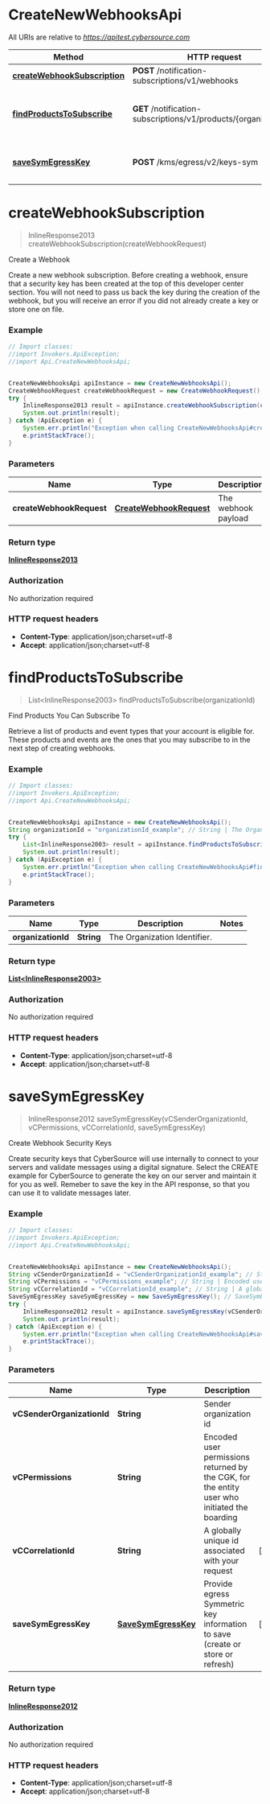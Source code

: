 # CreateNewWebhooksApi

All URIs are relative to *https://apitest.cybersource.com*

Method | HTTP request | Description
------------- | ------------- | -------------
[**createWebhookSubscription**](CreateNewWebhooksApi.md#createWebhookSubscription) | **POST** /notification-subscriptions/v1/webhooks | Create a Webhook
[**findProductsToSubscribe**](CreateNewWebhooksApi.md#findProductsToSubscribe) | **GET** /notification-subscriptions/v1/products/{organizationId} | Find Products You Can Subscribe To
[**saveSymEgressKey**](CreateNewWebhooksApi.md#saveSymEgressKey) | **POST** /kms/egress/v2/keys-sym | Create Webhook Security Keys


<a name="createWebhookSubscription"></a>
# **createWebhookSubscription**
> InlineResponse2013 createWebhookSubscription(createWebhookRequest)

Create a Webhook

Create a new webhook subscription. Before creating a webhook, ensure that a security key has been created at the top of this developer center section. You will not need to pass us back the key during the creation of the webhook, but you will receive an error if you did not already create a key or store one on file. 

### Example
```java
// Import classes:
//import Invokers.ApiException;
//import Api.CreateNewWebhooksApi;


CreateNewWebhooksApi apiInstance = new CreateNewWebhooksApi();
CreateWebhookRequest createWebhookRequest = new CreateWebhookRequest(); // CreateWebhookRequest | The webhook payload
try {
    InlineResponse2013 result = apiInstance.createWebhookSubscription(createWebhookRequest);
    System.out.println(result);
} catch (ApiException e) {
    System.err.println("Exception when calling CreateNewWebhooksApi#createWebhookSubscription");
    e.printStackTrace();
}
```

### Parameters

Name | Type | Description  | Notes
------------- | ------------- | ------------- | -------------
 **createWebhookRequest** | [**CreateWebhookRequest**](CreateWebhookRequest.md)| The webhook payload | [optional]

### Return type

[**InlineResponse2013**](InlineResponse2013.md)

### Authorization

No authorization required

### HTTP request headers

 - **Content-Type**: application/json;charset=utf-8
 - **Accept**: application/json;charset=utf-8

<a name="findProductsToSubscribe"></a>
# **findProductsToSubscribe**
> List&lt;InlineResponse2003&gt; findProductsToSubscribe(organizationId)

Find Products You Can Subscribe To

Retrieve a list of products and event types that your account is eligible for. These products and events are the ones that you may subscribe to in the next step of creating webhooks.

### Example
```java
// Import classes:
//import Invokers.ApiException;
//import Api.CreateNewWebhooksApi;


CreateNewWebhooksApi apiInstance = new CreateNewWebhooksApi();
String organizationId = "organizationId_example"; // String | The Organization Identifier.
try {
    List<InlineResponse2003> result = apiInstance.findProductsToSubscribe(organizationId);
    System.out.println(result);
} catch (ApiException e) {
    System.err.println("Exception when calling CreateNewWebhooksApi#findProductsToSubscribe");
    e.printStackTrace();
}
```

### Parameters

Name | Type | Description  | Notes
------------- | ------------- | ------------- | -------------
 **organizationId** | **String**| The Organization Identifier. |

### Return type

[**List&lt;InlineResponse2003&gt;**](InlineResponse2003.md)

### Authorization

No authorization required

### HTTP request headers

 - **Content-Type**: application/json;charset=utf-8
 - **Accept**: application/json;charset=utf-8

<a name="saveSymEgressKey"></a>
# **saveSymEgressKey**
> InlineResponse2012 saveSymEgressKey(vCSenderOrganizationId, vCPermissions, vCCorrelationId, saveSymEgressKey)

Create Webhook Security Keys

Create security keys that CyberSource will use internally to connect to your servers and validate messages using a digital signature.  Select the CREATE example for CyberSource to generate the key on our server and maintain it for you as well. Remeber to save the key in the API response, so that you can use it to validate messages later. 

### Example
```java
// Import classes:
//import Invokers.ApiException;
//import Api.CreateNewWebhooksApi;


CreateNewWebhooksApi apiInstance = new CreateNewWebhooksApi();
String vCSenderOrganizationId = "vCSenderOrganizationId_example"; // String | Sender organization id
String vCPermissions = "vCPermissions_example"; // String | Encoded user permissions returned by the CGK, for the entity user who initiated the boarding
String vCCorrelationId = "vCCorrelationId_example"; // String | A globally unique id associated with your request
SaveSymEgressKey saveSymEgressKey = new SaveSymEgressKey(); // SaveSymEgressKey | Provide egress Symmetric key information to save (create or store or refresh)
try {
    InlineResponse2012 result = apiInstance.saveSymEgressKey(vCSenderOrganizationId, vCPermissions, vCCorrelationId, saveSymEgressKey);
    System.out.println(result);
} catch (ApiException e) {
    System.err.println("Exception when calling CreateNewWebhooksApi#saveSymEgressKey");
    e.printStackTrace();
}
```

### Parameters

Name | Type | Description  | Notes
------------- | ------------- | ------------- | -------------
 **vCSenderOrganizationId** | **String**| Sender organization id |
 **vCPermissions** | **String**| Encoded user permissions returned by the CGK, for the entity user who initiated the boarding |
 **vCCorrelationId** | **String**| A globally unique id associated with your request | [optional]
 **saveSymEgressKey** | [**SaveSymEgressKey**](SaveSymEgressKey.md)| Provide egress Symmetric key information to save (create or store or refresh) | [optional]

### Return type

[**InlineResponse2012**](InlineResponse2012.md)

### Authorization

No authorization required

### HTTP request headers

 - **Content-Type**: application/json;charset=utf-8
 - **Accept**: application/json;charset=utf-8

